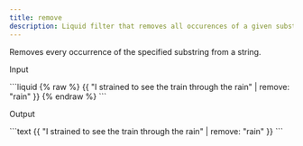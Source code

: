 ```yaml
---
title: remove
description: Liquid filter that removes all occurences of a given substring from a string.
---
```

Removes every occurrence of the specified substring from a string.
<p class="code-label">Input</p>
```liquid
{% raw %}
{{ "I strained to see the train through the rain" | remove: "rain" }}
{% endraw %}
```
<p class="code-label">Output</p>
```text
{{ "I strained to see the train through the rain" | remove: "rain" }}
```